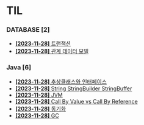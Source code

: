 # TIL
 
### DATABASE [2]
- [**[2023-11-28]**  트랜잭션](https://github.com/A-lass/TIL/blob/main/DATABASE/트랜잭션.md)
- [**[2023-11-28]**  관계 데이터 모델](https://github.com/A-lass/TIL/blob/main/DATABASE/관계_데이터_모델.md)
### Java [6]
- [**[2023-11-28]**  추상클래스와 인터페이스](https://github.com/A-lass/TIL/blob/main/Java/추상클래스와_인터페이스.md)
- [**[2023-11-28]**  String StringBuilder StringBuffer](https://github.com/A-lass/TIL/blob/main/Java/String_StringBuilder_StringBuffer.md)
- [**[2023-11-28]**  JVM](https://github.com/A-lass/TIL/blob/main/Java/JVM.md)
- [**[2023-11-28]**  Call By Value vs Call By Reference](https://github.com/A-lass/TIL/blob/main/Java/Call_By_Value_vs_Call_By_Reference.md)
- [**[2023-11-28]**  동기화](https://github.com/A-lass/TIL/blob/main/Java/동기화.md)
- [**[2023-11-28]**  GC](https://github.com/A-lass/TIL/blob/main/Java/GC.md)
